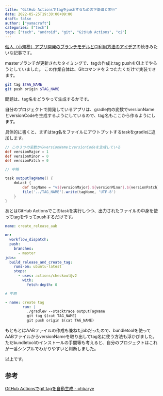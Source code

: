 ```yaml
---
title: "GitHub Actionsでtagをpushするための下準備と実行"
date: 2022-05-25T19:30:00+09:00
draft: false
author: ["yamacraft"]
categories: ["tech"]
tags: ["tech", "android", "git", "GitHub Actions", "ci"]
---
```


[個人（小規模）アプリ開発のブランチモデルとCI利用方法のアイデア](/note/idea-branch-model-and-ci/)の続きみたいな記事です。

masterブランチが更新されたタイミングで、tagの作成とtag pushをCI上でやろうとしていました。
この作業自体は、Gitコマンドを２つたたくだけで実装できます。

``` sh
git tag $TAG_NAME
git push origin $TAG_NAME
```

問題は、tag名をどうやって生成するかです。

自分のプロジェクトで開発しているアプリは、gradle内の変数でversionNameとversionCodeを生成するようにしているので、tag名もここから作るようにします。

具体的に書くと、まずはtag名をファイルにアウトプットするtaskをgradleに追加します。

``` gradle
// この３つの変数からversionNameとversionCodeを生成している
def versionMajor = 1
def versionMinor = 0
def versionPatch = 0

// 中略

task outputTagName() {
    doLast {
        def tagName = "v${versionMajor}.${versionMinor}.${versionPatch}"
        file('../TAG_NAME').write(tagName, 'UTF-8')
    }
}
```

あとはGitHub Actionsでこのtaskを実行しつつ、出力されたファイルの中身を使ってtagを作ってpushするだけです。

``` yml
name: create_release_aab

on:
  workflow_dispatch:
  push:
    branches:
      - master
jobs:
  build_release_and_create_tag:
    runs-on: ubuntu-latest
    steps:
      - uses: actions/checkout@v2
        with:
          fetch-depth: 0

# 中略

- name: create tag
        run: |
          ./gradlew --stacktrace outputTagName
          git tag $(cat TAG_NAME)
          git push origin $(cat TAG_NAME)
```

もともとはAABファイルの作成も兼ねたjobだったので、bundletoolを使ってAABファイルからversionNameを取り出してtag名に使う方法も浮かびました。
ただbundletoolのインストールの手間等も考えると、自分のプロジェクトはこれが一番シンプルでわかりやすいと判断しました。

以上です。

## 参考

[GitHub Actionsでgit tagを自動生成 \- ohbarye](https://scrapbox.io/ohbarye/GitHub_Actions%E3%81%A7git_tag%E3%82%92%E8%87%AA%E5%8B%95%E7%94%9F%E6%88%90)
